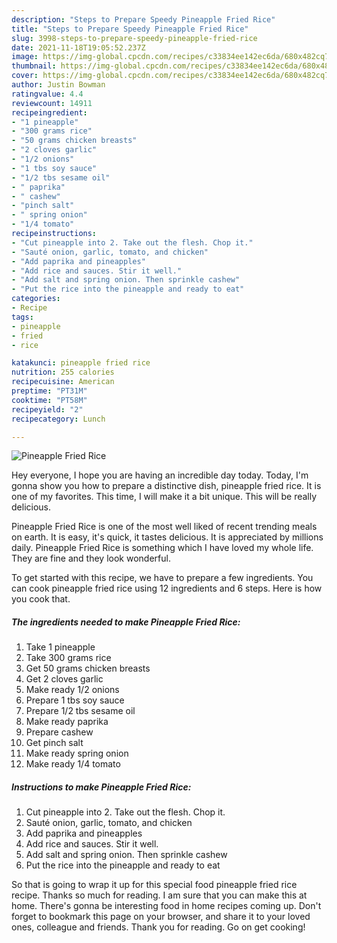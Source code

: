 ```yaml
---
description: "Steps to Prepare Speedy Pineapple Fried Rice"
title: "Steps to Prepare Speedy Pineapple Fried Rice"
slug: 3998-steps-to-prepare-speedy-pineapple-fried-rice
date: 2021-11-18T19:05:52.237Z
image: https://img-global.cpcdn.com/recipes/c33834ee142ec6da/680x482cq70/pineapple-fried-rice-recipe-main-photo.jpg
thumbnail: https://img-global.cpcdn.com/recipes/c33834ee142ec6da/680x482cq70/pineapple-fried-rice-recipe-main-photo.jpg
cover: https://img-global.cpcdn.com/recipes/c33834ee142ec6da/680x482cq70/pineapple-fried-rice-recipe-main-photo.jpg
author: Justin Bowman
ratingvalue: 4.4
reviewcount: 14911
recipeingredient:
- "1 pineapple"
- "300 grams rice"
- "50 grams chicken breasts"
- "2 cloves garlic"
- "1/2 onions"
- "1 tbs soy sauce"
- "1/2 tbs sesame oil"
- " paprika"
- " cashew"
- "pinch salt"
- " spring onion"
- "1/4 tomato"
recipeinstructions:
- "Cut pineapple into 2. Take out the flesh. Chop it."
- "Sauté onion, garlic, tomato, and chicken"
- "Add paprika and pineapples"
- "Add rice and sauces. Stir it well."
- "Add salt and spring onion. Then sprinkle cashew"
- "Put the rice into the pineapple and ready to eat"
categories:
- Recipe
tags:
- pineapple
- fried
- rice

katakunci: pineapple fried rice 
nutrition: 255 calories
recipecuisine: American
preptime: "PT31M"
cooktime: "PT58M"
recipeyield: "2"
recipecategory: Lunch

---
```



![Pineapple Fried Rice](https://img-global.cpcdn.com/recipes/c33834ee142ec6da/680x482cq70/pineapple-fried-rice-recipe-main-photo.jpg)

Hey everyone, I hope you are having an incredible day today. Today, I'm gonna show you how to prepare a distinctive dish, pineapple fried rice. It is one of my favorites. This time, I will make it a bit unique. This will be really delicious.

Pineapple Fried Rice is one of the most well liked of recent trending meals on earth. It is easy, it's quick, it tastes delicious. It is appreciated by millions daily. Pineapple Fried Rice is something which I have loved my whole life. They are fine and they look wonderful.




To get started with this recipe, we have to prepare a few ingredients. You can cook pineapple fried rice using 12 ingredients and 6 steps. Here is how you cook that.

<!--inarticleads1-->

##### The ingredients needed to make Pineapple Fried Rice:

1. Take 1 pineapple
1. Take 300 grams rice
1. Get 50 grams chicken breasts
1. Get 2 cloves garlic
1. Make ready 1/2 onions
1. Prepare 1 tbs soy sauce
1. Prepare 1/2 tbs sesame oil
1. Make ready  paprika
1. Prepare  cashew
1. Get pinch salt
1. Make ready  spring onion
1. Make ready 1/4 tomato




<!--inarticleads2-->

##### Instructions to make Pineapple Fried Rice:

1. Cut pineapple into 2. Take out the flesh. Chop it.
1. Sauté onion, garlic, tomato, and chicken
1. Add paprika and pineapples
1. Add rice and sauces. Stir it well.
1. Add salt and spring onion. Then sprinkle cashew
1. Put the rice into the pineapple and ready to eat




So that is going to wrap it up for this special food pineapple fried rice recipe. Thanks so much for reading. I am sure that you can make this at home. There's gonna be interesting food in home recipes coming up. Don't forget to bookmark this page on your browser, and share it to your loved ones, colleague and friends. Thank you for reading. Go on get cooking!
